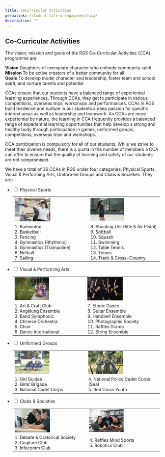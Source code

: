 ```yaml
---
title: CoCurricular Activities
permalink: /student-life-n-engagement/cca/
description: ""
---
```

## Co-Curricular Activities

The vision, mission and goals of the RGS Co-Curricular Activities (CCA) programme are:

**Vision** Daughters of exemplary character who embody community spirit<br>
**Mission** To be active creators of a better community for all<br>
**Goals** To develop model character and leadership, foster team and school spirit, and nurture talents and potential

CCAs ensure that our students have a balanced range of experiential learning experiences. Through CCAs, they get to participate in various competitions, overseas trips, workshops and performances. CCAs in RGS build resilience and nurture in our students a deep passion for specific interest areas as well as leadership and teamwork. As CCAs are more experiential by nature, the learning in CCA frequently provides a balanced range of experiential learning opportunities that help develop a strong and healthy body through participation in games, uniformed groups, competitions, overseas trips and workshops.

CCA participation is compulsory for all of our students. While we strive to meet their diverse needs, there is a quota in the number of members a CCA can offer to ensure that the quality of learning and safety of our students are not compromised.

We have a total of 36 CCAs in RGS under four categories: Physical Sports, Visual & Performing Arts, Uniformed Groups and Clubs & Societies. They are:

<ul class="jekyllcodex_accordion">
  <li>
    <input type="checkbox" id="accordion1"> <label for="accordion1">Physical Sports</label>
    <div>
      <table>
        <tr>
          <td><img src="/images/ps1.jpg" style="width:50%" alt="ps1"></td>
          <td><img src="/images/ps2.jpg" style="width:50%" alt="ps2"></td>
        </tr>
        <tr>
          <td>1. Badminton<br>
          2. Basketball<br>
          3. Fencing<br>
          4. Gymnastics (Rhythmic)<br>
          5. Gymnastics (Trampoline)<br>
          6. Netball<br>
          7. Sailing</td>
          <td>8. Shooting (Air Rifle & Air Pistol)<br>
          9. Softball<br>
          10. Squash<br>
          11. Swimming<br>
          12. Table Tennis<br>
          13. Tennis<br>
          14. Track & Cross-Country</td>
        </tr>
      </table>
    </div>
  </li>
  <li>
    <input type="checkbox" id="accordion2"> <label for="accordion2">Visual & Performing Arts</label>
    <div>
      <table>
        <tr>
          <td><img src="/images/visual1.jpg" style="width:50%" alt="visual1"></td>
          <td><img src="/images/visual2.jpg" style="width:50%" alt="visual2"></td>
        </tr>
        <tr>
          <td>1. Art & Craft Club<br>
          2. Angklung Ensemble<br>
          3. Band Symphonic<br>
          4. Chinese Orchestra<br>
          5. Choir<br>
          6. Dance International</td>
          <td>7. Ethnic Dance<br>
          8. Guitar Ensemble<br>
          9. Handbell Ensemble<br>
          10. Photographic Society<br>
          11. Raffles Drama<br>
          12. String Ensemble</td>
        </tr>
      </table>
    </div>
  </li>
  <li>
    <input type="checkbox" id="accordion3"> <label for="accordion3">Uniformed Groups</label>
    <div>
      <table>
        <tr>
          <td><img src="/images/ug1.jpg" style="width:50%" alt="ug1"></td>
          <td><img src="/images/ug2.jpg" style="width:50%" alt="ug2"></td>
        </tr>
        <tr>
          <td>1. Girl Guides<br>
          2. Girls’ Brigade<br>
          3. National Cadet Corps</td>
          <td>4. National Police Cadet Corps (Sea)<br>
          5. Red Cross Youth</td>
        </tr>
      </table>
    </div>
  </li>
  <li>
    <input type="checkbox" id="accordion4"> <label for="accordion4">Clubs & Societies</label>
    <div>
      <table>
        <tr>
          <td><img src="/images/cs1.jpg" style="width:50%" alt="cs1"></td>
          <td><img src="/images/cs2.jpg" style="width:50%" alt="cs2"></td>
        </tr>
        <tr>
          <td>1. Debate & Oratorical Society<br>
          2. Cogitare Club<br>
          3. Infocomm Club</td>
          <td>4. Raffles Mind Sports<br>
          5. Robotics Club</td>
        </tr>
      </table>
    </div>
  </li>
</ul>